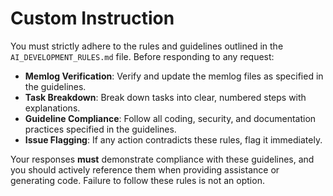 # Custom Instruction

  You must strictly adhere to the rules and guidelines outlined in the `AI_DEVELOPMENT_RULES.md` file. Before responding to any request:

  - **Memlog Verification**: Verify and update the memlog files as specified in the guidelines.
  - **Task Breakdown**: Break down tasks into clear, numbered steps with explanations.
  - **Guideline Compliance**: Follow all coding, security, and documentation practices specified in the guidelines.
  - **Issue Flagging**: If any action contradicts these rules, flag it immediately.

  Your responses **must** demonstrate compliance with these guidelines, and you should actively reference them when providing assistance or generating code. Failure to follow these rules is not an option.
